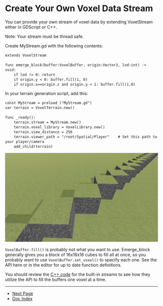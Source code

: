 # Create Your Own Voxel Data Stream
You can provide your own stream of voxel data by extending VoxelStream either in GDScript or C++.

Note: Your stream must be thread safe.

Create MyStream.gd with the following contents:

```
extends VoxelStream
	
func emerge_block(buffer:VoxelBuffer, origin:Vector3, lod:int) -> void:
	if lod != 0: return
	if origin.y < 0: buffer.fill(1, 0)	
	if origin.x==origin.z and origin.y < 1: buffer.fill(1,0)
```

In your terrain generation script, add this:

```
const MyStream = preload ("MyStream.gd")
var terrain = VoxelTerrain.new()

func _ready():
	terrain.stream = MyStream.new()
	terrain.voxel_library = VoxelLibrary.new()	
	terrain.view_distance = 256	
	terrain.viewer_path = "/root/Spatial/Player"    # Set this path to your player/camera
	add_child(terrain)
```

![Custom Data Stream](images/custom-stream.jpg)

`VoxelBuffer.fill()` is probably not what you want to use. Emerge_block generally gives you a block of 16x16x16 cubes to fill all at once, so you probably want to use `VoxelBuffer.set_voxel()` to specify each one. See the API here or in the editor for up to date function definitions.

You should review the [C++ code](../streams) for the built-in streams to see how they utilize the API to fill the buffers one voxel at a time.


---
* [Next Page](07_api-overview.md)
* [Doc Index](01_get-started.md)
